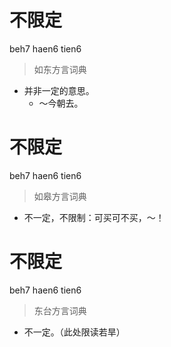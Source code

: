 # 不限定
beh7 haen6 tien6
> 如东方言词典
- 并非一定的意思。
  - ～今朝去。

# 不限定
beh7 haen6 tien6
> 如皋方言词典
- 不一定，不限制：可买可不买，～！

# 不限定
beh7 haen6 tien6
> 东台方言词典
- 不一定。（此处限读若旱）
